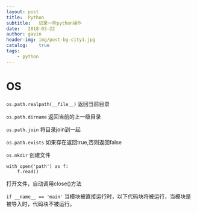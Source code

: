 ```yaml
---
layout: post
title:  Python
subtitle:   记录一些python操作
date:   2018-03-22
author: gavin
header-img: img/post-bg-city1.jpg
catalog:    true
tags:
    - python
---
```



# OS

`os.path.realpath(__file__)` 返回当前目录

`os.path.dirname` 返回当前的上一级目录

`os.path.join` 将目录join到一起

`os.path.exists` 如果存在返回true,否则返回false

`os.mkdir` 创建文件

```
with open('path') as f:
    f.read()
```
打开文件，自动调用close()方法


`if __name__ == 'main'` 当模块被直接运行时，以下代码块将被运行，当模块是被导入时，代码块不被运行。
